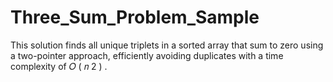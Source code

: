 # Three_Sum_Problem_Sample
This solution finds all unique triplets in a sorted array that sum to zero using a two-pointer approach, efficiently avoiding duplicates with a time complexity of  𝑂 ( 𝑛 2 ) .
